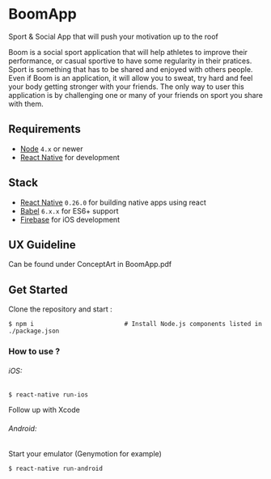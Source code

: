 # BoomApp

Sport & Social App that will push your motivation up to the roof

Boom is a social sport application that will help athletes to
improve their performance, or casual sportive to have some
regularity in their pratices. Sport is something that has to be
shared and enjoyed with others people. Even if Boom is an
application, it will allow you to sweat, try hard and feel your
body getting stronger with your friends. The only way to user
this application is by challenging one or many of your friends
on sport you share with them.

## Requirements

- [Node](https://nodejs.org) `4.x` or newer
- [React Native](http://facebook.github.io/react-native/docs/getting-started.html) for development

## Stack

- [React Native](https://facebook.github.io/react-native/) `0.26.0` for building native apps using react
- [Babel](http://babeljs.io/) `6.x.x` for ES6+ support
- [Firebase](https://firebase.google.com/) for iOS development

## UX Guideline

Can be found under ConceptArt in BoomApp.pdf

## Get Started

Clone the repository
and start :
```shell
$ npm i                         # Install Node.js components listed in ./package.json
```

### How to use ?

###### iOS:
```shell
$ react-native run-ios
```
Follow up with Xcode

###### Android:
Start your emulator (Genymotion for example)
```shell
$ react-native run-android
```
